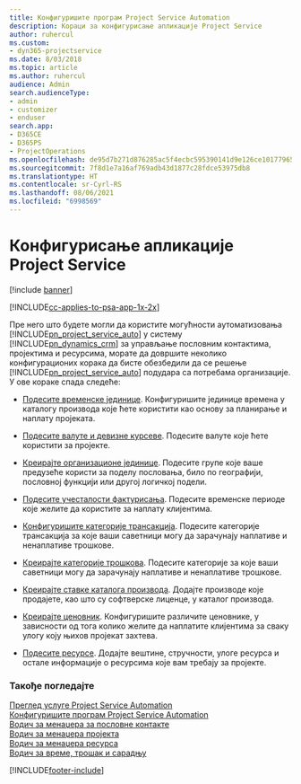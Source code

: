 ```yaml
---
title: Конфигуришите програм Project Service Automation
description: Кораци за конфигурисање апликације Project Service
author: ruhercul
ms.custom:
- dyn365-projectservice
ms.date: 8/03/2018
ms.topic: article
ms.author: ruhercul
audience: Admin
search.audienceType:
- admin
- customizer
- enduser
search.app:
- D365CE
- D365PS
- ProjectOperations
ms.openlocfilehash: de95d7b271d876285ac5f4ecbc595390141d9e126ce101779652828581c1f613
ms.sourcegitcommit: 7f8d1e7a16af769adb43d1877c28fdce53975db8
ms.translationtype: HT
ms.contentlocale: sr-Cyrl-RS
ms.lasthandoff: 08/06/2021
ms.locfileid: "6998569"
---
```

# <a name="configure-project-service"></a>Конфигурисање апликације Project Service

[!include [banner](../includes/psa-now-project-operations.md)]

[!INCLUDE[cc-applies-to-psa-app-1x-2x](../includes/cc-applies-to-psa-app-1x-2x.md)]

Пре него што будете могли да користите могућности аутоматизовања [!INCLUDE[pn_project_service_auto](../includes/pn-project-service-auto.md)] у систему [!INCLUDE[pn_dynamics_crm](../includes/pn-dynamics-crm.md)] за управљање пословним контактима, пројектима и ресурсима, морате да довршите неколико конфигурационих корака да бисте обезбедили да се решење [!INCLUDE[pn_project_service_auto](../includes/pn-project-service-auto.md)] подудара са потребама организације. У ове кораке спада следеће:  
  
-   [Подесите временске јединице](../psa/set-up-time-units.md). Конфигуришите јединице времена у каталогу производа које ћете користити као основу за планирање и наплату пројеката.  
  
-   [Подесите валуте и девизне курсеве](../psa/set-up-currencies-exchange-rates.md). Подесите валуте које ћете користити за пројекте.  
  
-   [Креирајте организационе јединице](../psa/create-organizational-units.md). Подесите групе које ваше предузеће користи за поделу пословања, било по географији, пословној функцији или другој логичкој подели.  
  
-   [Подесите учесталости фактурисања](../psa/set-up-invoice-frequencies.md). Подесите временске периоде које желите да користите за наплату клијентима.  
  
-   [Конфигуришите категорије трансакција](../psa/configure-transaction-categories.md). Подесите категорије трансакција за које ваши саветници могу да зарачунају наплативе и ненаплативе трошкове.  
  
-   [Креирајте категорије трошкова](../psa/configure-expense-categories.md). Подесите категорије за које ваши саветници могу да зарачунају наплативе и ненаплативе трошкове.  
  
-   [Креирајте ставке каталога производа](../psa/create-product-catalog-items.md). Додајте производе које продајете, као што су софтверске лиценце, у каталог производа.  
  
-   [Креирајте ценовник](../psa/create-price-list.md). Конфигуришите различите ценовнике, у зависности од тога колико желите да наплатите клијентима за сваку улогу коју њихов пројекат захтева.  
  
-   [Подесите ресурсе](../psa/set-up-resources.md). Додајте вештине, стручности, улоге ресурса и остале информације о ресурсима које вам требају за пројекте.  
  
### <a name="see-also"></a>Такође погледајте  
 [Преглед услуге Project Service Automation](../psa/overview.md)   
 [Конфигуришите програм Project Service Automation](../psa/configure.md)   
 [Водич за менаџера за пословне контакте](../psa/account-manager-guide.md)   
 [Водич за менаџера пројекта](../psa/project-manager-guide.md)   
 [Водич за менаџера ресурса](../psa/resource-manager-guide.md)   
 [Водич за време, трошак и сарадњу](../psa/time-expense-collaboration-guide.md)


[!INCLUDE[footer-include](../includes/footer-banner.md)]